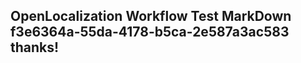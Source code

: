 <properties
ms.topic="hero-topic"
ms.test1="hero-topic"
ms.test2="test"/>

## OpenLocalization Workflow Test MarkDown f3e6364a-55da-4178-b5ca-2e587a3ac583 thanks!
